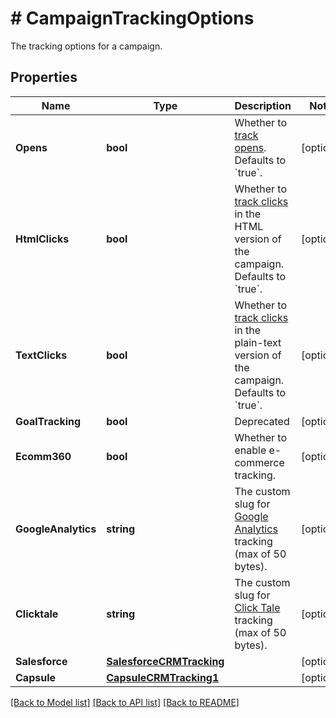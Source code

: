 # # CampaignTrackingOptions
The tracking options for a campaign.

## Properties 


Name | Type | Description | Notes
------------ | ------------- | ------------- | -------------
**Opens**| **bool** | Whether to [track opens](https://mailchimp.com/help/about-open-tracking/). Defaults to &#x60;true&#x60;.  | [optional]
**HtmlClicks**| **bool** | Whether to [track clicks](https://mailchimp.com/help/enable-and-view-click-tracking/) in the HTML version of the campaign. Defaults to &#x60;true&#x60;.  | [optional]
**TextClicks**| **bool** | Whether to [track clicks](https://mailchimp.com/help/enable-and-view-click-tracking/) in the plain-text version of the campaign. Defaults to &#x60;true&#x60;.  | [optional]
**GoalTracking**| **bool** | Deprecated  | [optional]
**Ecomm360**| **bool** | Whether to enable e-commerce tracking.  | [optional]
**GoogleAnalytics**| **string** | The custom slug for [Google Analytics](https://mailchimp.com/help/integrate-google-analytics-with-mailchimp/) tracking (max of 50 bytes).  | [optional]
**Clicktale**| **string** | The custom slug for [Click Tale](https://mailchimp.com/help/additional-tracking-options-for-campaigns/) tracking (max of 50 bytes).  | [optional]
**Salesforce**| [**SalesforceCRMTracking**](SalesforceCRMTracking.md) |   | [optional]
**Capsule**| [**CapsuleCRMTracking1**](CapsuleCRMTracking1.md) |   | [optional]


[[Back to Model list]](../../README.md#models) [[Back to API list]](../../README.md#endpoints) [[Back to README]](../../README.md)


